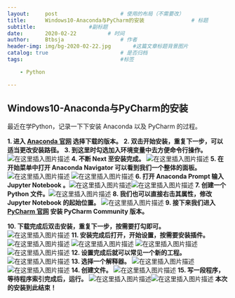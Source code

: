 ```yaml
---
layout:     post   				    # 使用的布局（不需要改）
title:      Windows10-Anaconda与PyCharm的安装			    # 标题 
subtitle:                 #副标题
date:       2020-02-22			# 时间
author:     Btbsja					# 作者
header-img: img/bg-2020-02-22.jpg 	    #这篇文章标题背景图片
catalog: true 						# 是否归档
tags:								#标签

    - Python

---
```


## Windows10-Anaconda与PyCharm的安装

最近在学Python，记录一下下安装 Anaconda 以及 PyCharm 的过程。

 **1. 进入 [Anaconda 官网](https://www.anaconda.com/distribution/) 选择下载的版本。**
 **2. 双击开始安装，重复下一步，可以适当更改安装路径。**
 **3. 到这里时勾选加入环境变量中去方便命令行操作。**
 ![在这里插入图片描述](https://img-blog.csdnimg.cn/20200209180141461.png?x-oss-process=image/watermark,type_ZmFuZ3poZW5naGVpdGk,shadow_10,text_aHR0cHM6Ly9ibG9nLmNzZG4ubmV0L0J0YnNqYQ==,size_16,color_FFFFFF,t_70)
 **4. 不断 Next 至安装完成。**
![在这里插入图片描述](https://img-blog.csdnimg.cn/20200209182402291.png?x-oss-process=image/watermark,type_ZmFuZ3poZW5naGVpdGk,shadow_10,text_aHR0cHM6Ly9ibG9nLmNzZG4ubmV0L0J0YnNqYQ==,size_16,color_FFFFFF,t_70)
**5. 在开始菜单中打开 Anaconda Navigator 可以看到我们一个整体的面板。**
![在这里插入图片描述](https://img-blog.csdnimg.cn/20200209182807542.png)
![在这里插入图片描述](https://img-blog.csdnimg.cn/2020020918314181.png?x-oss-process=image/watermark,type_ZmFuZ3poZW5naGVpdGk,shadow_10,text_aHR0cHM6Ly9ibG9nLmNzZG4ubmV0L0J0YnNqYQ==,size_16,color_FFFFFF,t_70)
**6. 打开 Anaconda Prompt 输入 Jupyter Notebook 。**![在这里插入图片描述](https://img-blog.csdnimg.cn/20200209190942371.png?x-oss-process=image/watermark,type_ZmFuZ3poZW5naGVpdGk,shadow_10,text_aHR0cHM6Ly9ibG9nLmNzZG4ubmV0L0J0YnNqYQ==,size_16,color_FFFFFF,t_70)![在这里插入图片描述](https://img-blog.csdnimg.cn/20200209191146245.png?x-oss-process=image/watermark,type_ZmFuZ3poZW5naGVpdGk,shadow_10,text_aHR0cHM6Ly9ibG9nLmNzZG4ubmV0L0J0YnNqYQ==,size_16,color_FFFFFF,t_70)
**7. 创建一个 Python 文件。**![在这里插入图片描述](https://img-blog.csdnimg.cn/20200209191415228.png?x-oss-process=image/watermark,type_ZmFuZ3poZW5naGVpdGk,shadow_10,text_aHR0cHM6Ly9ibG9nLmNzZG4ubmV0L0J0YnNqYQ==,size_16,color_FFFFFF,t_70)
**8. 我们也可以直接右击其属性，修改 Jupyter Notebook 的起始位置。**
![在这里插入图片描述](https://img-blog.csdnimg.cn/20200209191848803.png?x-oss-process=image/watermark,type_ZmFuZ3poZW5naGVpdGk,shadow_10,text_aHR0cHM6Ly9ibG9nLmNzZG4ubmV0L0J0YnNqYQ==,size_16,color_FFFFFF,t_70)
**9. 接下来我们进入 [PyCharm 官网](https://www.jetbrains.com/pycharm/download/#section=windows) 安装 PyCharm Community 版本。**

**10. 下载完成后双击安装，重复下一步，按需要打勾即可。**
![在这里插入图片描述](https://img-blog.csdnimg.cn/20200209200821391.png?x-oss-process=image/watermark,type_ZmFuZ3poZW5naGVpdGk,shadow_10,text_aHR0cHM6Ly9ibG9nLmNzZG4ubmV0L0J0YnNqYQ==,size_16,color_FFFFFF,t_70)
**11.  安装完成后打开，开始设置，按需要安装插件。**
![在这里插入图片描述](https://img-blog.csdnimg.cn/20200209201019385.png)
![在这里插入图片描述](https://img-blog.csdnimg.cn/20200209201041734.png?x-oss-process=image/watermark,type_ZmFuZ3poZW5naGVpdGk,shadow_10,text_aHR0cHM6Ly9ibG9nLmNzZG4ubmV0L0J0YnNqYQ==,size_16,color_FFFFFF,t_70)
![在这里插入图片描述](https://img-blog.csdnimg.cn/20200209201220131.png?x-oss-process=image/watermark,type_ZmFuZ3poZW5naGVpdGk,shadow_10,text_aHR0cHM6Ly9ibG9nLmNzZG4ubmV0L0J0YnNqYQ==,size_16,color_FFFFFF,t_70)
![在这里插入图片描述](https://img-blog.csdnimg.cn/20200209201316242.png?x-oss-process=image/watermark,type_ZmFuZ3poZW5naGVpdGk,shadow_10,text_aHR0cHM6Ly9ibG9nLmNzZG4ubmV0L0J0YnNqYQ==,size_16,color_FFFFFF,t_70)
**12. 设置完成后就可以常见一个新的工程。**
![在这里插入图片描述](https://img-blog.csdnimg.cn/20200209201436367.png?x-oss-process=image/watermark,type_ZmFuZ3poZW5naGVpdGk,shadow_10,text_aHR0cHM6Ly9ibG9nLmNzZG4ubmV0L0J0YnNqYQ==,size_16,color_FFFFFF,t_70)
**13. 选择一个解释器。**
![在这里插入图片描述](https://img-blog.csdnimg.cn/20200209211622939.png?x-oss-process=image/watermark,type_ZmFuZ3poZW5naGVpdGk,shadow_10,text_aHR0cHM6Ly9ibG9nLmNzZG4ubmV0L0J0YnNqYQ==,size_16,color_FFFFFF,t_70)
![在这里插入图片描述](https://img-blog.csdnimg.cn/20200209214830937.png?x-oss-process=image/watermark,type_ZmFuZ3poZW5naGVpdGk,shadow_10,text_aHR0cHM6Ly9ibG9nLmNzZG4ubmV0L0J0YnNqYQ==,size_16,color_FFFFFF,t_70)
**14. 创建文件。**
![在这里插入图片描述](https://img-blog.csdnimg.cn/20200209215129450.png?x-oss-process=image/watermark,type_ZmFuZ3poZW5naGVpdGk,shadow_10,text_aHR0cHM6Ly9ibG9nLmNzZG4ubmV0L0J0YnNqYQ==,size_16,color_FFFFFF,t_70)
**15. 写一段程序，等待程序索引完成后，运行。**
![在这里插入图片描述](https://img-blog.csdnimg.cn/20200209215425779.png?x-oss-process=image/watermark,type_ZmFuZ3poZW5naGVpdGk,shadow_10,text_aHR0cHM6Ly9ibG9nLmNzZG4ubmV0L0J0YnNqYQ==,size_16,color_FFFFFF,t_70)![在这里插入图片描述](https://img-blog.csdnimg.cn/20200209215445328.png?x-oss-process=image/watermark,type_ZmFuZ3poZW5naGVpdGk,shadow_10,text_aHR0cHM6Ly9ibG9nLmNzZG4ubmV0L0J0YnNqYQ==,size_16,color_FFFFFF,t_70)
**本次的安装到此结束！**
